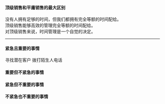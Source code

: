     
#### 顶级销售和平庸销售的最大区别
没有人拥有足够的时间，但我们都拥有完全等额的时间配给。    
顶级销售能够高效的管理完全等额的时间配给。  
对顶级销售来说，时间管理是一个自觉的决定。
    
****
    
#### 紧急且重要的事情
寻找潜在客户
拨打陌生人电话
#### 重要但不紧急的事情
#### 紧急但不重要的事情
#### 不紧急也不重要的事情
